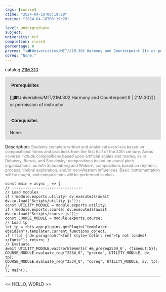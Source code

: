 ```yaml
---
tags: [course]
ctime: "2024-04-18T00:19:29"
mstime: "2024-04-18T00:19:29"

level: undergraduate
subject: 
university: mit
completion: closed
percentage: 0
prereq: "<🎓Universities/MIT/21M.302 Harmony and Counterpoint II> or permission of instructor"
coreq: "None."
---
```


catalog [21M.310](http://student.mit.edu/catalog/m21Ma.html#21M.310)

<span style="display: block; padding: 15px; background-color: rgb(100, 100, 100, 0.2);"><font id="m_prereq2534_0" style="display: block; font-family: Arial, sans-serif; font-weight: bold; padding: 5px">Prerequisites</font><br><span id="prereq2534_0">[[🎓Universities/MIT/21M.302 Harmony and Counterpoint II | 21M.302]] or permission of instructor</span></span>
<span style="display: block; padding: 15px; background-color: rgb(100, 100, 100, 0.2);"><font id="m_coreq2534_0" style="display: block; font-family: Arial, sans-serif; font-weight: bold; padding: 5px">Corequisites</font><br><span id="coreq2534_0">None.</span></span>

<font style="">Description:</font>
<font style="color: grey; font-size: 0.8rem;">Students complete written and analytical exercises based on compositional forms and practices from the first half of the 20th century. Areas covered include compositions based upon artificial scales and modes, as in Debussy, Bartok, and Stravinsky; compositions based on atonal pitch organizations, as with Schoenberg and Webern; compositions based on rhythmic process, timbral exploration, and/or non-Western influences. Basic instrumentation will be taught, and compositions will be performed in class.</font>

```dataviewjs
const main = async _ => {
// --------------------------------
// Load modules
if (!module.exports.utility) dv.executeJs(await dv.io.load("Scripts/utility.js"));
const UTILITY_MODULE = module.exports.utility;
if (!module.exports.course) dv.executeJs(await dv.io.load("Scripts/course.js"));
const COURSE_MODULE = module.exports.course;
// Load tp
let tp = this.app.plugins.getPlugin("templater-obsidian").templater.current_functions_object;
if (!tp) { dv.paragraph("<font style='color: red'>tp not loaded!</font>"); return; }
// Evaluate
await UTILITY_MODULE.waitForElements(`#m_prereq2534_0`, {timeout:5});
COURSE_MODULE.evaluate_req("2534_0", "prereq", UTILITY_MODULE, dv, tp);
COURSE_MODULE.evaluate_req("2534_0", "coreq", UTILITY_MODULE, dv, tp);
// --------------------------------
}; main();
```

---

<< HELLO, WORLD >>
